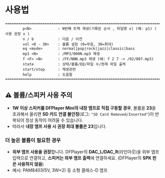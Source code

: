 # 사용법

```
============================================================================================
	    p<N>            : N번째 트랙 재생(기록된 순서 , 파일명 x) (예: p1) ( 사용 권장 x )
	    n / b           : 다음 / 이전
        vol <0 - 30>    : 볼륨 설정 (0=무음, 30=최대)
        eq <mode>       : normal|pop|rock|jazz|classic|bass
        mp3 <N>         : /MP3/000N.mp3 재생
        f <F> <N>       : /FF/NNN.mp3 재생 (예: f 2 7 -> /02/007.mp3)
        state           : 상태/볼륨/EQ/파일 수/현재 파일 출력
        start/stop      : 재생관련
        help            : 도움말
============================================================================================
```

## ⚠️ 볼륨/스피커 사용 주의

- **1W 이상 스피커를 DFPlayer Mini의 내장 앰프로 직접 구동할 경우**, 볼륨을 **23**을 초과해서 올리면
  **SD 카드 연결 불안정**(로그: `"SD Card Removed/Inserted"`)이 반복되어 정상 동작이 어려울 수 있습니다.
- 따라서 **내장 앰프 사용 시 권장 최대 볼륨은 23**입니다.

### 더 높은 볼륨이 필요한 경우
- **외부 앰프 사용을 권장**합니다. DFPlayer의 **DAC_L/DAC_R**(라인아웃)을 외부 앰프 입력으로 연결하고,
  **스피커는 외부 앰프 출력**에 연결하세요. (DFPlayer의 **SPK 핀은 사용하지 않음**)
- 예시: PAM8403(5V, 3W×2) 등 소형 클래스-D 앰프
